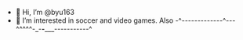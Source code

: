 - 👋 Hi, I’m @byu163
- 👀 I’m interested in soccer and video games. Also -^-------------^---^^^^^-_-__-_____-----------^

<!---
byu163/byu163 is a ✨ special ✨ repository because its `README.md` (this file) appears on your GitHub profile.
You can click the Preview link to take a look at your changes.
--->
